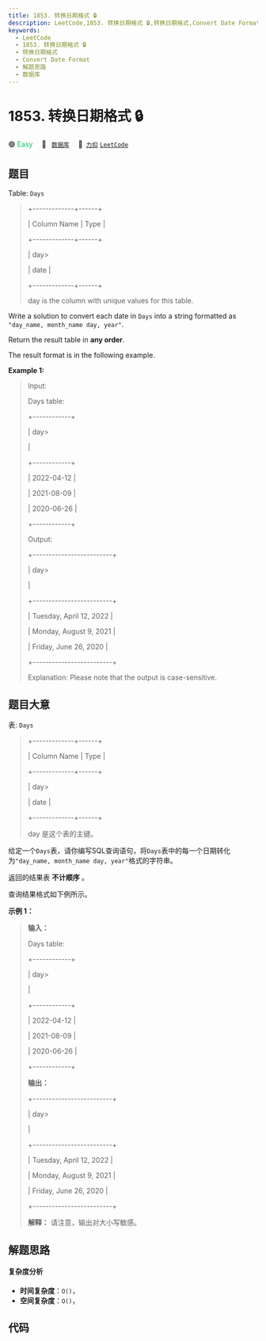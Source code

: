 ```yaml
---
title: 1853. 转换日期格式 🔒
description: LeetCode,1853. 转换日期格式 🔒,转换日期格式,Convert Date Format,解题思路,数据库
keywords:
  - LeetCode
  - 1853. 转换日期格式 🔒
  - 转换日期格式
  - Convert Date Format
  - 解题思路
  - 数据库
---
```


# 1853. 转换日期格式 🔒

🟢 <font color=#15bd66>Easy</font>&emsp; 🔖&ensp; [`数据库`](/tag/database.md)&emsp; 🔗&ensp;[`力扣`](https://leetcode.cn/problems/convert-date-format) [`LeetCode`](https://leetcode.com/problems/convert-date-format)

## 题目

Table: `Days`

> 
> 
> 
> 
> 
> +-------------+------+
> 
> | Column Name | Type |
> 
> +-------------+------+
> 
> | day> 
> > 
>  | date |
> 
> +-------------+------+
> 
> day is the column with unique values for this table.
> 
> 



Write a solution to convert each date in `Days` into a string formatted as
`"day_name, month_name day, year"`.

Return the result table in **any order**.

The result format is in the following example.



**Example 1:**

> Input: 
> 
> Days table:
> 
> +------------+
> 
> | day> 
> > 
> |
> 
> +------------+
> 
> | 2022-04-12 |
> 
> | 2021-08-09 |
> 
> | 2020-06-26 |
> 
> +------------+
> 
> Output: 
> 
> +-------------------------+
> 
> | day> 
> > 
> > 
> > 
> > 
>  |
> 
> +-------------------------+
> 
> | Tuesday, April 12, 2022 |
> 
> | Monday, August 9, 2021  |
> 
> | Friday, June 26, 2020   |
> 
> +-------------------------+
> 
> Explanation: Please note that the output is case-sensitive.
> 
> 


## 题目大意

表: `Days`

> 
> 
> 
> 
> 
> +-------------+------+
> 
> | Column Name | Type |
> 
> +-------------+------+
> 
> | day> 
> > 
>  | date |
> 
> +-------------+------+
> 
> day 是这个表的主键。
> 
> 



给定一个`Days`表，请你编写SQL查询语句，将`Days`表中的每一个日期转化为`"day_name, month_name day,
year"`格式的字符串。

返回的结果表 **不计顺序** 。

查询结果格式如下例所示。



**示例 1：**

> 
> 
> 
> 
> 
> **输入：**
> 
> Days table:
> 
> +------------+
> 
> | day> 
> > 
> |
> 
> +------------+
> 
> | 2022-04-12 |
> 
> | 2021-08-09 |
> 
> | 2020-06-26 |
> 
> +------------+
> 
> **输出：**
> 
> +-------------------------+
> 
> | day> 
> > 
> > 
> > 
> > 
>  |
> 
> +-------------------------+
> 
> | Tuesday, April 12, 2022 |
> 
> | Monday, August 9, 2021  |
> 
> | Friday, June 26, 2020   |
> 
> +-------------------------+
> 
> **解释：** 请注意，输出对大小写敏感。


## 解题思路

#### 复杂度分析

- **时间复杂度**：`O()`，
- **空间复杂度**：`O()`，

## 代码

```javascript

```